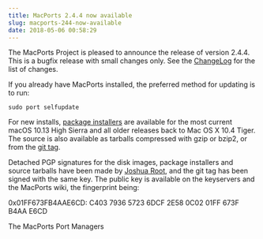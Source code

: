 ```yaml
---
title: MacPorts 2.4.4 now available
slug: macports-244-now-available
date: 2018-05-06 00:58:29
---
```


The MacPorts Project is pleased to announce the release of version
2.4.4. This is a bugfix release with small changes only. See the
[ChangeLog][1] for the list of changes.

If you already have MacPorts installed, the preferred method for
updating is to run:

    sudo port selfupdate

For new installs, [package installers][2] are available for the most current
macOS 10.13 High Sierra and all older releases back to Mac OS X 10.4 Tiger. The
source is also available as tarballs compressed with gzip or bzip2, or from the
[git tag][3].

Detached PGP signatures for the disk images, package installers and
source tarballs have been made by [Joshua Root][4], and the git tag has
been signed with the same key. The public key is available on the
keyservers and the MacPorts wiki, the fingerprint being:

0x01FF673FB4AAE6CD: C403 7936 5723 6DCF 2E58  0C02 01FF 673F B4AA E6CD

The MacPorts Port Managers

[1]: https://github.com/macports/macports-base/blob/v2.4.4/ChangeLog
[2]: https://www.macports.org/install.php
[3]: https://github.com/macports/macports-base/releases/tag/v2.4.4
[4]: https://trac.macports.org/wiki/jmr
